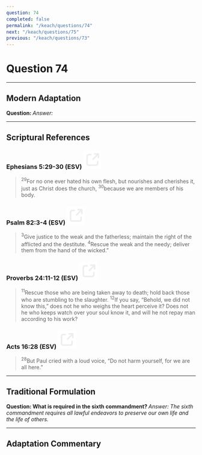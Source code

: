 ```yaml
---
question: 74
completed: false
permalink: "/keach/questions/74"
next: "/keach/questions/75"
previous: "/keach/questions/73"
---
```

# Question 74
---
## Modern Adaptation
<strong>
    Question:
</strong>

<em>
    Answer:
</em>

---
## Scriptural References
### Ephesians 5:29-30 (ESV) <a href="https://biblegateway.com/passage/?search=Ephesians+5%3A29-30&version=ESV"><img src="/assets/svg/link.svg"/></a>
> <sup>29</sup>For no one ever hated his own flesh, but nourishes and cherishes it, just as Christ does the church,
> <sup>30</sup>because we are members of his body.

### Psalm 82:3-4 (ESV) <a href="https://biblegateway.com/passage/?search=Psalm+82%3A3-4&version=ESV"><img src="/assets/svg/link.svg"/></a>
> <sup>3</sup>Give justice to the weak and the fatherless; maintain the right of the afflicted and the destitute.
> <sup>4</sup>Rescue the weak and the needy; deliver them from the hand of the wicked.”

### Proverbs 24:11-12 (ESV) <a href="https://biblegateway.com/passage/?search=Proverbs+24%3A11-12&version=ESV"><img src="/assets/svg/link.svg"/></a>
> <sup>11</sup>Rescue those who are being taken away to death; hold back those who are stumbling to the slaughter.
> <sup>12</sup>If you say, “Behold, we did not know this,” does not he who weighs the heart perceive it? Does not he who keeps watch over your soul know it, and will he not repay man according to his work?

### Acts 16:28 (ESV) <a href="https://biblegateway.com/passage/?search=Acts+16%3A28&version=ESV"><img src="/assets/svg/link.svg"/></a>
> <sup>28</sup>But Paul cried with a loud voice, “Do not harm yourself, for we are all here.”

---
## Traditional Formulation
<strong>
    Question: What is required in the sixth commandment?
</strong>

<em>
    Answer: The sixth commandment requires all lawful endeavors to preserve our own life and the life of others.
</em>

---
## Adaptation Commentary

